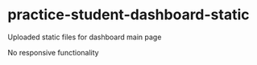 # practice-student-dashboard-static

Uploaded static files for dashboard main page

No responsive functionality
